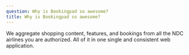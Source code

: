 ```yaml
---
question: Why is Bookingpad so awesome?
title: Why is Bookingpad so awesome?
---
```

We aggregate shopping content, features, and bookings from all the NDC airlines you are authorized. All of it in one single and consistent web application.